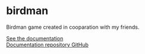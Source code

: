 # birdman
Birdman game created in cooparation with my friends. 

[See the documentation](https://kamreo.github.io/birdman-documentation/#/concept)  
[Documentation repository GitHub](https://github.com/kamreo/birdman-documentation)
